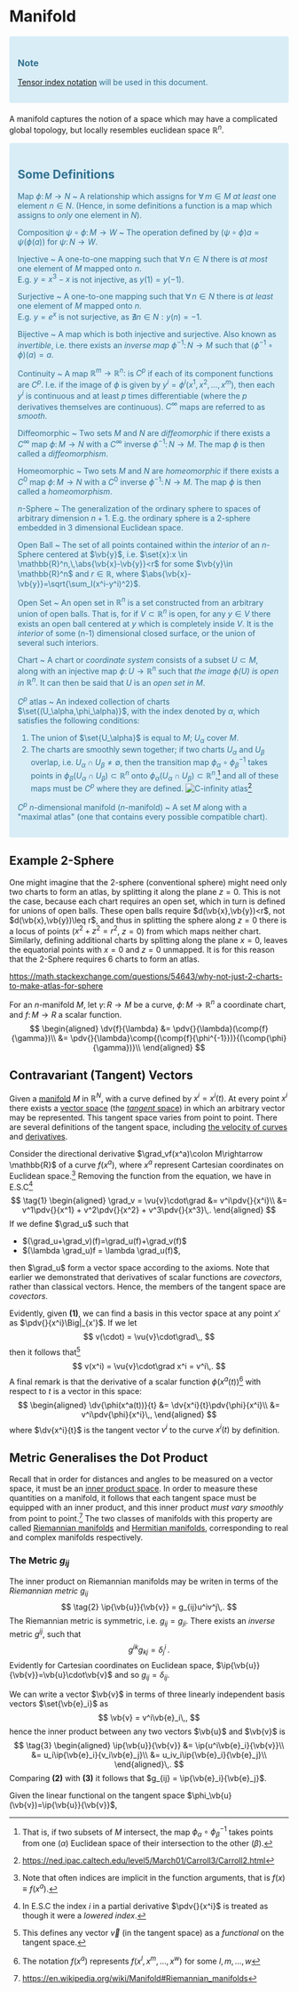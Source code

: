 Manifold
========
<div style="padding:15px;margin-bottom:20px;border:1px solidtransparent;border-radius:4px;color:#31708f;background-color:#d9edf7;border-color:#bce8f1;">

### Note
[Tensor index notation](tensors.md) will be used in this document.
    
</div>


A manifold captures the notion of a space which may have a complicated global topology, but locally resembles euclidean space $\mathbb{R}^n$. 

<!-- Wow, these resources: https://ned.ipac.caltech.edu/level5/March01/Carroll3/Carroll2.html 
http://bjlkeng.github.io/posts/manifolds/
-->
<div style="padding:15px;margin-bottom:20px;border:1px solidtransparent;border-radius:4px;color:#31708f;background-color:#d9edf7;border-color:#bce8f1;">
    
Some Definitions
----------------
Map $\phi\colon M\rightarrow N$
 ~ A relationship which assigns for $\forall\,m\in M$ *at least* one element $n\in N$. (Hence, in some definitions a function is a map which assigns to *only* one element in $N$).

Composition $\psi\circ\phi\colon M\rightarrow W$
 ~ The operation defined by $(\psi\circ\phi)a = \psi(\phi(a))$ for $\psi\colon N\rightarrow W$.
 
Injective
 ~ A one-to-one mapping such that $\forall\, n\in N$ there is *at most* one element of $M$ mapped onto $n$.  
 E.g. $y=x^3-x$ is not injective, as $y(1) = y(-1)$.
 
Surjective
 ~ A one-to-one mapping such that $\forall\, n\in N$ there is *at least* one element of $M$ mapped onto $n$.  
 E.g. $y=e^x$ is not surjective, as $\nexists n\in N:y(n)=-1$.

Bijective
 ~ A map which is both injective and surjective. Also known as *invertible*, i.e. there exists an *inverse map* $\phi^{-1}\colon N\rightarrow M$ such that $(\phi^{-1}\circ\phi)(a) = a$.

Continuity
~ A map $\mathbb{R}^m\rightarrow\mathbb{R}^n\colon$ is $C^p$ if each of its component functions are $C^p$. I.e. if the image of $\phi$ is given by $y^i = \phi^i(x^1,x^2,\dots,x^m)$, then each $y^i$ is continuous and at least $p$ times differentiable (where the $p$ derivatives themselves are continuous). $C^\infty$ maps are referred to as *smooth*. 

Diffeomorphic
 ~ Two sets $M$ and $N$ are *diffeomorphic* if there exists a $C^\infty$ map $\phi\colon M \rightarrow N$ with a $C^\infty$ inverse $\phi^{-1}\colon N \rightarrow M$. The map $\phi$ is then called a *diffeomorphism*.
  
Homeomorphic
 ~ Two sets $M$ and $N$ are *homeomorphic* if there exists a $C^0$ map $\phi\colon M \rightarrow N$ with a $C^0$ inverse $\phi^{-1}\colon N \rightarrow M$. The map $\phi$ is then called a *homeomorphism*. 
  
$n$-Sphere
 ~  The generalization of the ordinary sphere to spaces of arbitrary dimension $n+1$. E.g. the ordinary sphere is a 2-sphere embedded in 3 dimensional Euclidean space.

Open Ball
 ~ The set of all points contained within the *interior* of an $n$-Sphere centered at $\vb{y}$, i.e. $\set{x}:x \in \mathbb{R}^n,\,\abs{\vb{x}-\vb{y}}<r$ for some $\vb{y}\in \mathbb{R}^n$ and $r\in \mathbb{R}$, where $\abs{\vb{x}-\vb{y}}=\sqrt{\sum_I(x^i-y^i)^2}$. 
    
Open Set
 ~ An open set in $\mathbb{R}^n$ is a set constructed from an arbitrary union of open balls. That is, for if $V \subset \mathbb{R}^n$ is open, for any $y \in V$ there exists an open ball centered at $y$ which is completely inside $V$. It is the *interior* of some (n-1) dimensional closed surface, or the union of several such interiors.
    
Chart
 ~ A chart or *coordinate system* consists of a subset $U\subset M$, along with an injective map $\phi\colon U\rightarrow \mathbb{R}^n$ such that *the image $\phi(U)$ is open in $\mathbb{R}^n$*. It can then be said that $U$ is an *open set in $M$*.
    
$C^p$ atlas
 ~ An indexed collection of charts $\set{(U_\alpha,\phi_\alpha)}$, with the index denoted by $\alpha$, which satisfies the following conditions:
  1. The union of $\set{U_\alpha}$ is equal to $M$; $U_\alpha$ cover $M$.
  1. The charts are smoothly sewn together; if two charts $U_\alpha$ and $U_\beta$ overlap, i.e. $U_\alpha \cap U_\beta \neq \emptyset$, then the transition map $\phi_\alpha \circ \phi_\beta^{-1}$ takes points in $\phi_\beta(U_\alpha\cap U_\beta)\subset \mathbb{R}^n$ onto $\phi_\alpha(U_\alpha\cap U_\beta)\subset \mathbb{R}^n$,[^8] and all of these maps must be $C^p$ where they are defined.
 ![C-infinity atlas](atlas.jpg)[^9]
    
$C^p$ $n$-dimensional manifold ($n$-manifold)
 ~ A set $M$ along with a "maximal atlas" (one that contains every possible compatible chart).

</div>

Example $2$-Sphere
-------------------
One might imagine that the $2$-sphere (conventional sphere) might need only two charts to form an atlas, by splitting it along the plane $z=0$. This is not the case, because each chart requires an open set, which in turn is defined for unions of open balls. These open balls require $d(\vb{x},\vb{y})<r$, not $d(\vb{x},\vb{y})\leq r$, and thus in splitting the sphere along $z=0$ there is a locus of points ($x^2+z^2=r^2$, $z=0$) from which maps neither chart. Similarly, defining additional charts by splitting along the plane $x=0$, leaves the equatorial points with $x=0$ and $z=0$ unmapped. It is for this reason that the 2-Sphere requires $6$ charts to form an atlas.

https://math.stackexchange.com/questions/54643/why-not-just-2-charts-to-make-atlas-for-sphere

For an $n$-manifold $M$, let $\gamma\colon R\rightarrow M$ be a curve, $\phi\colon M\rightarrow \mathbb{R}^n$ a coordinate chart, and $f\colon M\rightarrow R$ a scalar function.
$$
\begin{aligned}
\dv{f}{\lambda} 
&= \pdv{}{\lambda}(\comp{f}{\gamma})\\
&= \pdv{}{\lambda}\comp{(\comp{f}{\phi^{-1}})}{(\comp{\phi}{\gamma})}\\
\end{aligned}
$$

Contravariant (Tangent) Vectors
-------------------------------
<!-- TODO link directional derivative -->
Given a [manifold](https://en.wikipedia.org/wiki/Manifold) $M$ in $\mathbb{R}^N$, with a curve defined by $x^i = x^i(t)$. At every point $x^i$ there exists a [vector space](vector-space.md) (the [*tangent* space](https://en.wikipedia.org/wiki/Tangent_space)) in which an arbitrary vector may be represented. This tangent space varies from point to point. There are several definitions of the tangent space, including [the velocity of curves](https://en.wikipedia.org/wiki/Tangent_space#Definition_as_the_velocity_of_curves) and [derivatives](https://en.wikipedia.org/wiki/Tangent_space#Definition_via_derivations).

Consider the directional derivative $\grad_vf(x^a)\colon M\rightarrow \mathbb{R}$ of a curve $f(x^a)$, where $x^a$ represent Cartesian coordinates on Euclidean space.[^2] Removing the function from the equation, we have in E.S.C[^3]
$$
\tag{1}
\begin{aligned}
    \grad_v = \vu{v}\cdot\grad 
    &= v^i\pdv{}{x^i}\\
    &= v^1\pdv{}{x^1} + v^2\pdv{}{x^2} + v^3\pdv{}{x^3}\,.
\end{aligned}    
$$
If we define $\grad_u$ such that
* $(\grad_u+\grad_v)(f)=\grad_u(f)+\grad_v(f)$
* $(\lambda \grad_u)f = \lambda \grad_u(f)$,

then $\grad_u$ form a vector space according to the axioms. 
Note that earlier we demonstrated that derivatives of scalar functions are *covectors*, rather than classical vectors. Hence, the members of the tangent space are *covectors*.

Evidently, given **(1)**, we can find a basis in this vector space at any point $x'$ as $\pdv{}{x^i}\Big|_{x'}$. If we let 
$$
    v(\cdot) = \vu{v}\cdot\grad\,,
$$
then it follows that[^7]
$$
    v(x^i) = \vu{v}\cdot\grad x^i = v^i\,.
$$
A final remark is that the derivative of a scalar function $\phi(x^a(t))$[^6] with respect to $t$ is a vector in this space:
$$
\begin{aligned}
\dv{\phi(x^a(t))}{t} 
&= \dv{x^i}{t}\pdv{\phi}{x^i}\\
&= v^i\pdv{\phi}{x^i}\,,
\end{aligned}
$$
where $\dv{x^i}{t}$ is the tangent vector $v^i$ to the curve $x^i(t)$ by definition.

Metric Generalises the Dot Product
----------------------------------
Recall that in order for distances and angles to be measured on a vector space, it must be an [inner product space](inner-product-space.md). In order to measure these quantities on a manifold, it follows that each tangent space must be equipped with an inner product, and this inner product *must vary smoothly* from point to point.[^5] The two classes of manifolds with this property are called [Riemannian manifolds](https://en.wikipedia.org/wiki/Riemannian_manifold) and [Hermitian manifolds](https://en.wikipedia.org/wiki/Hermitian_manifold), corresponding to real and complex manifolds respectively.

### The Metric $g_{ij}$
The inner product on Riemannian manifolds may be writen in terms of the *Riemannian metric* $g_{ij}$
$$
\tag{2}
\ip{\vb{u}}{\vb{v}} = g_{ij}u^iv^j\,.
$$
The Riemannian metric is symmetric, i.e. $g_{ij} = g_{ji}$. There exists an *inverse* metric $g^{ij}$, such that
$$
g^{ik}g_{kj} = \delta^i_j\,.
$$
Evidently for Cartesian coordinates on Euclidean space, $\ip{\vb{u}}{\vb{v}}=\vb{u}\cdot\vb{v}$ and so $g_{ij} = \delta_{ij}$.

We can write a vector $\vb{v}$ in terms of three linearly independent basis vectors $\set{\vb{e}_i}$ as
$$
\vb{v} = v^i\vb{e}_i\,,
$$
hence the inner product between any two vectors $\vb{u}$ and $\vb{v}$ is
$$
\tag{3}
\begin{aligned}
\ip{\vb{u}}{\vb{v}} 
&= \ip{u^i\vb{e}_i}{\vb{v}}\\
&= u_i\ip{\vb{e}_i}{v_i\vb{e}_j}\\
&= u_iv_i\ip{\vb{e}_i}{\vb{e}_j}\\
\end{aligned}\,.
$$
Comparing **(2)** with **(3)** it follows that $g_{ij} = \ip{\vb{e}_i}{\vb{e}_j}$.


Given the linear functional on the tangent space $\phi_\vb{u}(\vb{v})=\ip{\vb{u}}{\vb{v}}$, 


[^2]: Note that often indices are implicit in the function arguments, that is $f(x)\equiv f(x^a)$.
[^3]: In E.S.C the index $i$ in a partial derivative $\pdv{}{x^i}$ is treated as though it were a *lowered index*.
[^4]: https://math.stackexchange.com/questions/1588854/use-of-partial-derivatives-as-basis-vector
[^5]: https://en.wikipedia.org/wiki/Manifold#Riemannian_manifolds
[^6]: The notation $f(x^a)$ represents $f(x^l,x^m,\dots,x^w)$ for some $l,m,\dots,w$
[^7]: This defines any vector $\vec{v}$ (in the tangent space) as a *functional* on the tangent space.
[^8]: That is, if two subsets of $M$ intersect, the map $\phi_\alpha\circ\phi_\beta^{-1}$ takes points from one ($\alpha$) Euclidean space of their intersection to the other ($\beta$).
[^9]: https://ned.ipac.caltech.edu/level5/March01/Carroll3/Carroll2.html